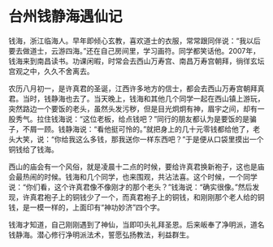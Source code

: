 # 台州钱静海遇仙记

钱海，浙江临海人。早年即倾心玄教，喜欢道士的衣服，常常跟同伴说：“我以后要去做道士，云游四海。”还在自己房间里，学习画符。同学都笑话他。2007年，钱海来到南昌读书。功课闲暇，时常会去西山万寿宫、南昌万寿宫朝拜，徜徉玄坛宫观之中，久久不舍离去。

农历八月初一，是许真君的圣诞，江西许多地方的信士，都会去西山万寿宫朝拜真君。当时，钱静海也去了。当天晚上，钱海和其他几个同学一起在西山镇上游玩，突然路边一个要饭的老头，虽然头发污秽，但是目光炯炯有神，眉宇之间，却有一股秀气。拉住钱海说：“这位老板，给点钱吧？”同行的朋友都认为是要饭的是骗子，不屑一顾。钱静海说：“看他挺可怜的。”就把身上的几十元零钱都给他了，老头大笑，说：“你给我这么多钱，那我送你一样东西吧？”于是便从口袋里摸出一个铜钱给了钱海。

西山的庙会有一个风俗，就是凌晨十二点的时候，要给许真君换新袍子，这也是庙会最热闹的时候。钱海和几个同学，也来围观，共沾法喜。这个时候，一个同学说：“你们看，这个许真君像不像刚才的那个老头？”钱海说：“确实很像。”然后发现，许真君袍子上的铜钱少了一个，而真君袍子上的铜钱，和刚刚那个老人给的铜钱，是一模一样的，上面印有“神功妙济”四个字。

钱海才知道，自己刚刚遇到了神仙，当即叩头礼拜圣恩。后来皈奉了净明派，道名钱静海。潜心修行净明派法术，誓愿弘扬教法，利益群生。
